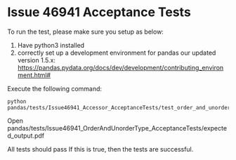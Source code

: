 # Issue 46941 Acceptance Tests


To run the test, please make sure you setup as below:
1. Have python3 installed
2. correctly set up a development environment for pandas our updated version 1.5.x: https://pandas.pydata.org/docs/dev/development/contributing_environment.html#

Execute the following command:
```
python pandas/tests/Issue46941_Accessor_AcceptanceTests/test_order_and_unorder_type.py
```

Open pandas/tests/Issue46941_OrderAndUnorderType_AcceptanceTests/expected_output.pdf

All tests should pass
If this is true, then the tests are successful.
